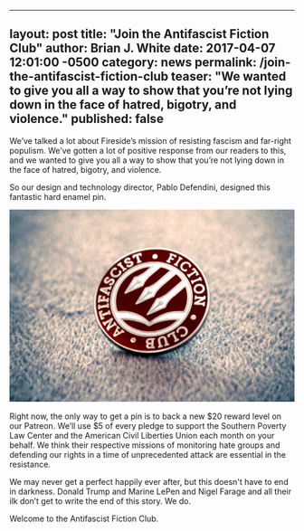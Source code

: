  ---
layout: post
title: "Join the Antifascist Fiction Club"
author: Brian J. White
date: 2017-04-07 12:01:00 -0500
category: news
permalink: /join-the-antifascist-fiction-club
teaser: "We wanted to give you all a way to show that you’re not lying down in the face of hatred, bigotry, and violence."
published: false
---
We’ve talked a lot about Fireside’s mission of resisting fascism and far-right populism. We’ve gotten a lot of positive response from our readers to this, and we wanted to give you all a way to show that you’re not lying down in the face of hatred, bigotry, and violence.

So our design and technology director, Pablo Defendini, designed this fantastic hard enamel pin.

![Antifascist Fiction Club Pin](/images/graphics/antifa-pin-product-shot.png)

Right now, the only way to get a pin is to back a new $20 reward level on our Patreon. We’ll use $5 of every pledge to support the Southern Poverty Law Center and the American Civil Liberties Union each month on your behalf. We think their respective missions of monitoring hate groups and defending our rights in a time of unprecedented attack are essential in the resistance.

We may never get a perfect happily ever after, but this doesn't have to end in darkness. Donald Trump and Marine LePen and Nigel Farage and all their ilk don’t get to write the end of this story. We do.

Welcome to the Antifascist Fiction Club.
